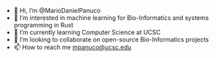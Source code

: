 - 👋 Hi, I’m @MarioDanielPanuco
- 👀 I’m interested in machine learning for Bio-Informatics and systems programming in Rust
- 🌱 I’m currently learning Computer Science at UCSC 
- 💞️ I’m looking to collaborate on open-source Bio-Informatics projects
- 📫 How to reach me mpanuco@ucsc.edu 


<!---
MarioDanielPanuco/MarioDanielPanuco is a ✨ special ✨ repository because its `README.md` (this file) appears on your GitHub profile.
You can click the Preview link to take a look at your changes.
--->
